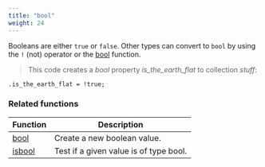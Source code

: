 ```yaml
---
title: "bool"
weight: 24
---
```


Booleans are either `true` or `false`.
Other types can convert to `bool` by using the `!` (not) operator or the [bool](../../collection-api/bool) function.

> This code creates a *bool* property *is_the_earth_flat* to collection *stuff*:

```thingsdb,should_pass
.is_the_earth_flat = !true;
```


### Related functions

Function | Description
------ | -----------
[bool](../../collection-api/bool) | Create a new boolean value.
[isbool](../../collection-api/isbool) | Test if a given value is of type bool.
